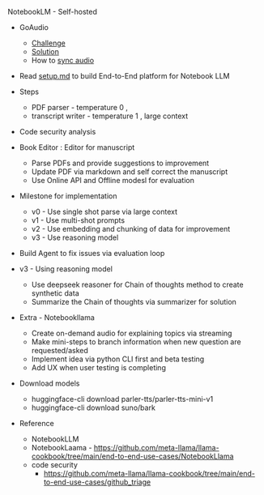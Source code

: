 NotebookLM - Self-hosted 

- GoAudio 
  - [Challenge](docs/challenge.md)
  - [Solution](docs/solution.md)
  - How to [sync audio](docs/audio-sync.md)
- Read [setup.md](docs/setup.md) to build End-to-End platform for Notebook LLM

- Steps
  - PDF parser - temperature 0 ,
  - transcript writer - temperature 1 , large context


- Code security analysis
- Book Editor : Editor for manuscript
  - Parse PDFs and provide suggestions to improvement
  - Update PDF via markdown and self correct the manuscript
  - Use Online API and Offline modesl for evaluation

- Milestone for implementation
    - v0 - Use single shot parse via large context
    - v1 - Use multi-shot prompts 
    - v2 - Use embedding and chunking of data for improvement
    - v3 - Use reasoning model
- Build Agent to fix issues via evaluation loop


- v3 - Using reasoning model
  - Use deepseek reasoner for Chain of thoughts method to create synthetic data
  - Summarize the Chain of thoughts via summarizer for solution

- Extra - Notebookllama
  - Create on-demand audio for explaining topics via streaming
  - Make mini-steps to branch information when new question are requested/asked
  - Implement idea via python CLI first and beta testing
  - Add UX when user testing is completing


- Download models
  - huggingface-cli download parler-tts/parler-tts-mini-v1
  - huggingface-cli download  suno/bark

- Reference
  - NotebookLLM
  - NotebookLaama - https://github.com/meta-llama/llama-cookbook/tree/main/end-to-end-use-cases/NotebookLlama
  - code security
    - https://github.com/meta-llama/llama-cookbook/tree/main/end-to-end-use-cases/github_triage
